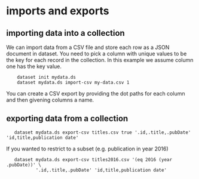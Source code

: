 
# imports and exports

## importing data into a collection

We can import data from a CSV file and store each row as a JSON document in dataset. You
need to pick a column with unique values to be the key for each record in the collection.
In this example we assume column one has the key value.

```shell
    dataset init mydata.ds
    dataset mydata.ds import-csv my-data.csv 1
```

You can create a CSV export by providing the dot paths for each column and
then givening columns a name.


## exporting data from a collection

```shell
   dataset mydata.ds export-csv titles.csv true '.id,.title,.pubDate' 'id,title,publication date'
```

If you wanted to restrict to a subset (e.g. publication in year 2016)

```shell
   dataset mydata.ds export-csv titles2016.csv '(eq 2016 (year .pubDate))' \
           '.id,.title,.pubDate' 'id,title,publication date'
```

